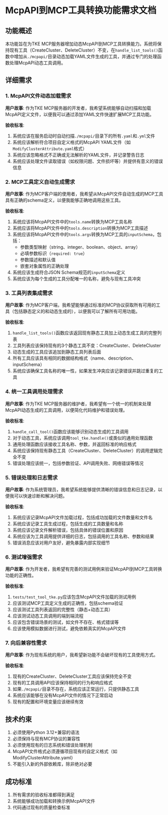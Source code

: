 # McpAPI到MCP工具转换功能需求文档

## 功能概述

本功能旨在为TKE MCP服务器增加动态McpAPI到MCP工具转换能力。系统将保持现有工具（CreateCluster、DeleteCluster）不变，在`handle_list_tools()`函数中增加从`./mcpapi/`目录动态加载YAML文件生成的工具，并通过专门的处理函数处理McpAPI动态工具调用。

## 详细需求

### 1. McpAPI文件动态加载需求

**用户故事**: 作为TKE MCP服务器的开发者，我希望系统能够自动扫描和加载McpAPI定义文件，以便我可以通过添加YAML文件快速扩展MCP工具功能。

**验收标准**:
1. 系统应该在服务启动时自动扫描`./mcpapi/`目录下的所有`.yaml`和`.yml`文件
2. 系统应该解析符合项目自定义格式的McpAPI YAML文件（如`ModifyClusterAttribute.yaml`格式）
3. 系统应该忽略格式不正确或无法解析的YAML文件，并记录警告日志
4. 系统应该处理文件读取错误（如权限问题、文件损坏等）并提供有意义的错误信息

### 2. MCP工具定义自动生成需求

**用户故事**: 作为MCP客户端的使用者，我希望从McpAPI文件自动生成的MCP工具具有正确的schema定义，以便我能够正确地调用这些工具。

**验收标准**:
1. 系统应该将McpAPI文件中的`tools.name`转换为MCP工具名称
2. 系统应该将McpAPI文件中的`tools.description`转换为MCP工具描述
3. 系统应该将McpAPI文件中的`tools.args`转换为MCP工具的`inputSchema`，包括：
   - 参数类型映射（string、integer、boolean、object、array）
   - 必填参数标识（`required: true`）
   - 参数描述和默认值
   - 嵌套对象属性的正确处理
4. 系统应该生成符合JSON Schema规范的`inputSchema`定义
5. 系统应该为每个生成的工具分配唯一的名称，避免与现有工具冲突

### 3. 工具列表集成需求

**用户故事**: 作为MCP客户端，我希望能够通过标准的MCP协议获取所有可用的工具（包括静态定义的和动态生成的），以便我可以了解所有可用功能。

**验收标准**:
1. `handle_list_tools()`函数应该返回现有静态工具加上动态生成工具的完整列表
2. 工具列表应该保持现有的3个静态工具不变：CreateCluster、DeleteCluster
3. 动态生成的工具应该追加到静态工具列表后面
4. 所有工具应该具有相同的数据结构格式（name、description、inputSchema）
5. 系统应该确保工具名称的唯一性，如果发生冲突应该记录错误并跳过重复的工具

### 4. 统一工具调用处理需求

**用户故事**: 作为TKE MCP服务器的维护者，我希望有一个统一的机制来处理McpAPI动态生成的工具调用，以便简化代码维护和错误处理。

**验收标准**:
1. `handle_call_tool()`函数应该能够识别动态生成的工具调用
2. 对于动态工具，系统应该调用`tool_tke.handle()`或类似的通用处理函数
3. 通用处理函数应该接收工具名称、参数，并返回标准的响应格式
4. 系统应该保持现有静态工具（CreateCluster、DeleteCluster）的调用逻辑完全不变
5. 错误处理应该统一，包括参数验证、API调用失败、网络错误等情况

### 5. 错误处理和日志需求

**用户故事**: 作为系统管理员，我希望系统能够提供清晰的错误信息和日志记录，以便我可以快速诊断和解决问题。

**验收标准**:
1. 系统应该记录McpAPI文件加载过程，包括成功加载的文件数量和文件名
2. 系统应该记录工具生成过程，包括生成的工具数量和名称
3. 系统应该记录文件解析错误，包括具体的错误位置和原因
4. 系统应该为工具调用提供详细的日志，包括调用的工具名称、参数和结果
5. 错误消息应该对用户友好，避免暴露内部实现细节

### 6. 测试增强需求

**用户故事**: 作为开发者，我希望有完善的测试用例来验证McpAPI到MCP工具转换功能的正确性。

**验收标准**:
1. `tests/test_tool_tke.py`应该包含McpAPI文件加载的测试用例
2. 应该测试MCP工具定义生成的正确性，包括schema验证
3. 应该测试工具列表返回的完整性（静态+动态工具）
4. 应该测试动态工具调用的端到端流程
5. 应该包含错误场景的测试，如文件不存在、格式错误等
6. 应该使用模拟数据进行测试，避免依赖真实的McpAPI文件

### 7. 向后兼容性需求

**用户故事**: 作为现有系统的用户，我希望新功能不会破坏现有的工具使用方式。

**验收标准**:
1. 现有的CreateCluster、DeleteCluster工具应该保持完全不变
2. 现有的工具调用API应该保持相同的行为和响应格式
3. 如果`./mcpapi/`目录不存在，系统应该正常运行，只提供静态工具
4. 系统应该能够在没有McpAPI文件的情况下正常启动
5. 现有的配置和环境变量应该继续有效

## 技术约束

1. 必须使用Python 3.12+兼容的语法
2. 必须保持与现有MCP协议的兼容性
3. 必须使用现有的日志系统和错误处理机制
4. McpAPI文件格式必须遵循项目现有的自定义格式（如ModifyClusterAttribute.yaml）
5. 不能引入新的外部依赖库，除非绝对必要

## 成功标准

1. 所有需求的验收标准都得到满足
2. 系统能够成功加载和转换示例McpAPI文件
3. 代码通过现有的质量检查标准
